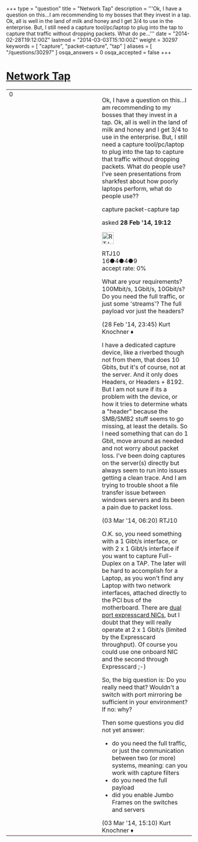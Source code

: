 +++
type = "question"
title = "Network Tap"
description = '''Ok, I have a question on this...I am recommending to my bosses that they invest in a tap. Ok, all is well in the land of milk and honey and I get 3/4 to use in the enterprise. But, I still need a capture tool/pc/laptop to plug into the tap to capture that traffic without dropping packets. What do pe...'''
date = "2014-02-28T19:12:00Z"
lastmod = "2014-03-03T15:10:00Z"
weight = 30297
keywords = [ "capture", "packet-capture", "tap" ]
aliases = [ "/questions/30297" ]
osqa_answers = 0
osqa_accepted = false
+++

<div class="headNormal">

# [Network Tap](/questions/30297/network-tap)

</div>

<div id="main-body">

<div id="askform">

<table id="question-table" style="width:100%;"><colgroup><col style="width: 50%" /><col style="width: 50%" /></colgroup><tbody><tr class="odd"><td style="width: 30px; vertical-align: top"><div class="vote-buttons"><span id="post-30297-upvote" class="ajax-command post-vote up" rel="nofollow" title="I like this post (click again to cancel)"> </span><div id="post-30297-score" class="post-score" title="current number of votes">0</div><span id="post-30297-downvote" class="ajax-command post-vote down" rel="nofollow" title="I dont like this post (click again to cancel)"> </span> <span id="favorite-mark" class="ajax-command favorite-mark" rel="nofollow" title="mark/unmark this question as favorite (click again to cancel)"> </span><div id="favorite-count" class="favorite-count"></div></div></td><td><div id="item-right"><div class="question-body"><p>Ok, I have a question on this...I am recommending to my bosses that they invest in a tap. Ok, all is well in the land of milk and honey and I get 3/4 to use in the enterprise. But, I still need a capture tool/pc/laptop to plug into the tap to capture that traffic without dropping packets. What do people use? I've seen presentations from sharkfest about how poorly laptops perform, what do people use??</p></div><div id="question-tags" class="tags-container tags"><span class="post-tag tag-link-capture" rel="tag" title="see questions tagged &#39;capture&#39;">capture</span> <span class="post-tag tag-link-packet-capture" rel="tag" title="see questions tagged &#39;packet-capture&#39;">packet-capture</span> <span class="post-tag tag-link-tap" rel="tag" title="see questions tagged &#39;tap&#39;">tap</span></div><div id="question-controls" class="post-controls"></div><div class="post-update-info-container"><div class="post-update-info post-update-info-user"><p>asked <strong>28 Feb '14, 19:12</strong></p><img src="https://secure.gravatar.com/avatar/5d07ae33b7a45a3b422b2be2b70a88fa?s=32&amp;d=identicon&amp;r=g" class="gravatar" width="32" height="32" alt="RTJ10&#39;s gravatar image" /><p><span>RTJ10</span><br />
<span class="score" title="16 reputation points">16</span><span title="4 badges"><span class="badge1">●</span><span class="badgecount">4</span></span><span title="4 badges"><span class="silver">●</span><span class="badgecount">4</span></span><span title="9 badges"><span class="bronze">●</span><span class="badgecount">9</span></span><br />
<span class="accept_rate" title="Rate of the user&#39;s accepted answers">accept rate:</span> <span title="RTJ10 has no accepted answers">0%</span></p></div></div><div id="comments-container-30297" class="comments-container"><span id="30304"></span><div id="comment-30304" class="comment"><div id="post-30304-score" class="comment-score"></div><div class="comment-text"><p>What are your requirements? 100Mbit/s, 1Gbit/s, 10Gbit/s? Do you need the full traffic, or just some 'streams'? The full payload vor just the headers?</p></div><div id="comment-30304-info" class="comment-info"><span class="comment-age">(28 Feb '14, 23:45)</span> <span class="comment-user userinfo">Kurt Knochner ♦</span></div></div><span id="30346"></span><div id="comment-30346" class="comment"><div id="post-30346-score" class="comment-score"></div><div class="comment-text"><p>I have a dedicated capture device, like a riverbed though not from them, that does 10 Gbits, but it's of course, not at the server. And it only does Headers, or Headers + 8192. But I am not sure if its a problem with the device, or how it tries to determine whats a "header" because the SMB/SMB2 stuff seems to go missing, at least the details. So I need something that can do 1 Gbit, move around as needed and not worry about packet loss. I've been doing captures on the server(s) directly but always seem to run into issues getting a clean trace. And I am trying to trouble shoot a file transfer issue between windows servers and its been a pain due to packet loss.</p></div><div id="comment-30346-info" class="comment-info"><span class="comment-age">(03 Mar '14, 06:20)</span> <span class="comment-user userinfo">RTJ10</span></div></div><span id="30364"></span><div id="comment-30364" class="comment"><div id="post-30364-score" class="comment-score"></div><div class="comment-text"><p>O.K. so, you need something with a 1 Gibt/s interface, or with 2 x 1 Gibt/s interface if you want to capture Full-Duplex on a TAP. The later will be hard to accomplish for a Laptop, as you won't find any Laptop with two network interfaces, attached directly to the PCI bus of the motherboard. There are <a href="http://www.amazon.com/StarTech-com-ExpressCard-Gigabit-Ethernet-EC2000S/dp/B005584TZE">dual port expresscard NICs</a>, but I doubt that they will really operate at 2 x 1 Gbit/s (limited by the Expresscard throughput). Of course you could use one onboard NIC and the second through Expresscard ;-)</p><p>So, the big question is: Do you really need that? Wouldn't a switch with port mirroring be sufficient in your environment? If no: why?</p><p>Then some questions you did not yet answer:</p><ul><li>do you need the full traffic, or just the communication between two (or more) systems, meaning: can you work with capture filters</li><li>do you need the full payload</li><li>did you enable Jumbo Frames on the switches and servers</li></ul></div><div id="comment-30364-info" class="comment-info"><span class="comment-age">(03 Mar '14, 15:10)</span> <span class="comment-user userinfo">Kurt Knochner ♦</span></div></div></div><div id="comment-tools-30297" class="comment-tools"></div><div class="clear"></div><div id="comment-30297-form-container" class="comment-form-container"></div><div class="clear"></div></div></td></tr></tbody></table>

</div>

</div>

